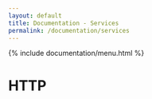 ```yaml
---
layout: default
title: Documentation - Services
permalink: /documentation/services
---
```


{% include documentation/menu.html %}

# HTTP
